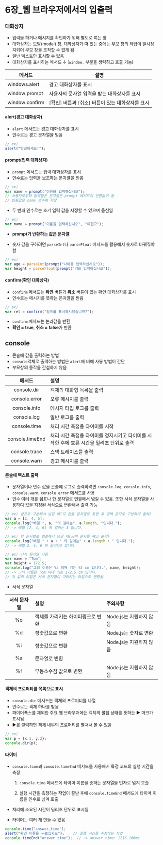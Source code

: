 # 6장_웹 브라우저에서의 입출력

### 대화상자

- 입력을 하거나 메시지를 확인하기 위해 별도로 여는 창
- 대화상자는 모달(modal) 창, 대화상자가 떠 있는 중에는 부모 창의 작업이 일시정지되어 부모 창을 조작할 수 없게 됨
- 일반 텍스트만 표시할 수 있음
- 대화상자를 표시하는 메서드 ↓ (``window.`` 부분을 생략하고 호출 가능)

| 메서드         | 설명                                             |
| -------------- | ------------------------------------------------ |
| windows.alert  | 경고 대화상자를 표시                             |
| window.prompt  | 사용자의 문자열 입력을 받는 대화상자를 표시      |
| window.confirm | [확인] 버튼과 [취소] 버튼이 있는 대화상자를 표시 |

#### alert(경고 대화상자)

- ``alert`` 메서드는 경고 대화상자를 표시
- 인수로는 경고 문자열을 받음

```javascript
// ex)
alert("안녕하세요!");
```

#### prompt(입력 대화상자)

- ``prompt`` 메서드는 입력 대화상자를 표시
- 인수로는 입력을 보조하는 문자열을 받음

```javascript
// ex)
var name = prompt("이름을 입력하십시오");
// 사용자로부터 입력받은 문자열은 prompt 메서드의 반환값이 됨
// 반환값은 name 변수에 저장
```

- 두 번째 인수로는 초기 입력 값을 지정할 수 있으며 옵션임

```javascript
// ex)
var name = prompt("이름을 입력하십시오", "이현규");
```

- **prompt가 반환하는 값은 문자열**

- 숫자 값을 구하려면 ``parseInt``나 ``parseFloat`` 메서드를 활용해서 숫자로 바꿔줘야 함

``` javascript
// ex)
var age = parseInt(prompt("나이를 입력하십시오"));
var height = parseFloat(prompt("키를 입력하십시오"));
```

#### confirm(확인 대화상자)

- ``confirm`` 메서드는 **확인** 버튼과 **취소** 버튼이 있는 확인 대화상자를 표시
- 인수로는 메시지를 뜻하는 문자열을 받음

```javascript
// ex)
var ret = confirm("링크를 표시하시겠습니까?");
```

- ``confirm`` 메서드는 논리값을 반환
- **확인 = true**, **취소 = false**가 반환



## console

- 콘솔에 값을 출력하는 방법
- ``console``객체로 출력하는 방법은 ``alert``에 비해 사용 방법이 간단
- 부모창의 동작을 간섭하지 않음

|     메서드      | 설명                                                         |
| :-------------: | :----------------------------------------------------------- |
|   console.dir   | 객체의 대화형 목록을 출력                                    |
|  console.error  | 오류 메시지를 출력                                           |
|  console.info   | 메시지 타입 로그를 출력                                      |
|   console.log   | 일반 로그를 출력                                             |
|  console.time   | 처리 시간 측정용 타이머를 시작                               |
| console.timeEnd | 처리 시간 측정용 타이머를 정지시키고 타이머를 시작한 후에 흐른 시간을 밀리초 단위로 출력 |
|  console.trace  | 스택 트레이스를 출력                                         |
|  console.warn   | 경고 메시지를 출력                                           |

#### 콘솔에 텍스트 출력

- 문자열이나 변수 값을 콘솔에 로그로 출력하려면 ``console.log``, ``console.info``, ``console.warn``, ``console.error`` 메서드를 사용
- 인수 여러 개를 쉼표나 한 문자열로 연결해서 넘길 수 있음. 또한 서식 문자열을 사용하여 값을 지정된 서식으로 변환해서 출력 가능

``` javascript
// ex) 쉼표로 구분해서 넘길 때(각 값을 문자열로 표현 후 공백 문자로 구분하여 출력)
var a = [2, 4, 6];
console.log("배열 ", a, "의 길이는", a.length, "입니다.");
// -> 배열 [2, 4, 6] 의 길이는 3 입니다.

// ex) 한 문자열로 연결해서 넘길 때(공백 문자를 빼고 출력)
console.log("배열 " + a + " 의 길이는" + a.length + " 입니다.");
// -> 배열 2, 4, 6 의 길이는3 입니다.

// ex) 서식 문자열 사용
var name = "Tom";
var height = 172.5;
console.log("그의 이름은 %s 이며 키는 %f cm 입니다.", name, height);
// -> 그의 이름은 Tom 이며 키는 172.5 cm 입니다.
// 각 값의 타입은 서식 문자열이 가리키는 타입으로 변환됨.
```

- 서식 문자열

| 서식 문자열 | 설명                              | 주의사항                |
| :---------: | :-------------------------------- | :---------------------- |
|     %o      | 객체를 가리키는 하이퍼링크로 변환 | Node.js는 지원하지 않음 |
|     %d      | 정숫값으로 변환                   | Node.js는 숫자로 변환   |
|     %i      | 정숫값으로 변환                   | Node.js는 지원하지 않음 |
|     %s      | 문자열로 변환                     |                         |
|     %f      | 부동소수점 값으로 변환            | Node.js는 지원하지 않음 |

#### 객체의 프로퍼티를 목록으로 표시

- ``console.dir`` 메서드는 객체의 프로퍼티를 나열
- 인수로는 객체 하나를 받음
- 파이어폭스를 제외한 주요 웹 브라우저에는 객체의 펼침 상태를 뜻하는 ▶ 마크가 표시됨
- ▶를 클릭하면 객체 내부의 프로퍼티를 펼쳐서 볼 수 있음

``` javascript
// ex)
var p = {x:1, y:2};
console.dir(p);
```

#### 타이머

- ``console.time``과 ``console.timeEnd`` 메서드를 사용해서 특정 코드의 실행 시간을 측정

  1. ``console.time`` 메서드에 타이머 이름을 뜻하는 문자열을 인자로 넘겨 호출

  2. 실행 시간을 측정하는 작업이 끝난 후에 ``console.timeEnd`` 메서드에 타이머 이름을 인수로 넘겨 호출

- 처리에 소요된 시간이 밀리초 단위로 표시됨

- 타이머는 여러 개 만들 수 있음

```javascript
console.time("answer_time");
alert("확인 버튼을 누르십시오");    // 실행 시간을 측정하는 작업
console.timeEnd("answer_time");  // -> answer_time: 1216.106ms
```

